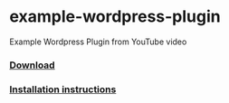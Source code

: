 # example-wordpress-plugin
Example Wordpress Plugin from YouTube video

<h3><a href="https://raw.githubusercontent.com/TechTube/example-wordpress-plugin/master/example-plugin.php">Download</a></h3>  <h3><a href="https://youtu.be/l6NL-rF9bE8">Installation instructions</a></h3> 

